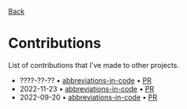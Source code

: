 [Back](./README.md)

# Contributions

List of contributions that I've made to other projects.

- ????-??-?? • [abbreviations-in-code](https://github.com/kisvegabor/abbreviations-in-code) • [PR](https://github.com/kisvegabor/abbreviations-in-code/pull/30)
- 2022-11-23 • [abbreviations-in-code](https://github.com/kisvegabor/abbreviations-in-code) • [PR](https://github.com/kisvegabor/abbreviations-in-code/pull/13)
- 2022-09-20 • [abbreviations-in-code](https://github.com/kisvegabor/abbreviations-in-code) • [PR](https://github.com/kisvegabor/abbreviations-in-code/pull/8)
